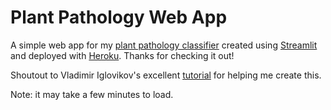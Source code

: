 # Plant Pathology Web App

A simple web app for my [plant pathology classifier](https://github.com/bwolfson97/plant_pathology) created using [Streamlit](https://streamlit.io/) and deployed with [Heroku](https://www.heroku.com/). 
Thanks for checking it out!

Shoutout to Vladimir Iglovikov's excellent [tutorial](https://ternaus.blog/tutorial/2020/08/28/Trained-model-what-is-next.html) for helping me create this.

Note: it may take a few minutes to load.

